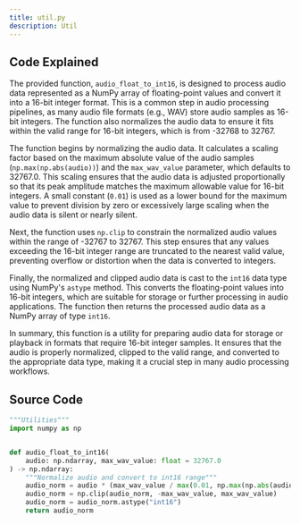 ```yaml
---
title: util.py
description: Util
---
```


## Code Explained

The provided function, `audio_float_to_int16`, is designed to process audio data represented as a NumPy array of floating-point values and convert it into a 16-bit integer format. This is a common step in audio processing pipelines, as many audio file formats (e.g., WAV) store audio samples as 16-bit integers. The function also normalizes the audio data to ensure it fits within the valid range for 16-bit integers, which is from -32768 to 32767.

The function begins by normalizing the audio data. It calculates a scaling factor based on the maximum absolute value of the audio samples (`np.max(np.abs(audio))`) and the `max_wav_value` parameter, which defaults to 32767.0. This scaling ensures that the audio data is adjusted proportionally so that its peak amplitude matches the maximum allowable value for 16-bit integers. A small constant (`0.01`) is used as a lower bound for the maximum value to prevent division by zero or excessively large scaling when the audio data is silent or nearly silent.

Next, the function uses `np.clip` to constrain the normalized audio values within the range of -32767 to 32767. This step ensures that any values exceeding the 16-bit integer range are truncated to the nearest valid value, preventing overflow or distortion when the data is converted to integers.

Finally, the normalized and clipped audio data is cast to the `int16` data type using NumPy's `astype` method. This converts the floating-point values into 16-bit integers, which are suitable for storage or further processing in audio applications. The function then returns the processed audio data as a NumPy array of type `int16`.

In summary, this function is a utility for preparing audio data for storage or playback in formats that require 16-bit integer samples. It ensures that the audio is properly normalized, clipped to the valid range, and converted to the appropriate data type, making it a crucial step in many audio processing workflows.

## Source Code

```py
"""Utilities"""
import numpy as np


def audio_float_to_int16(
    audio: np.ndarray, max_wav_value: float = 32767.0
) -> np.ndarray:
    """Normalize audio and convert to int16 range"""
    audio_norm = audio * (max_wav_value / max(0.01, np.max(np.abs(audio))))
    audio_norm = np.clip(audio_norm, -max_wav_value, max_wav_value)
    audio_norm = audio_norm.astype("int16")
    return audio_norm
```